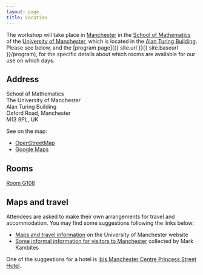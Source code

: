 ```yaml
---
layout: page
title: Location
---
```


The workshop will take place in 
[Manchester](https://en.wikipedia.org/wiki/Manchester)
in the
[School of Mathematics](http://www.maths.manchester.ac.uk/)
of the
[University of Manchester](https://www.manchester.ac.uk/), 
which is located in the
[Alan Turing Building](http://www.maths.manchester.ac.uk/about-us/findus/).
Please see below, and the
[program page]({{ site.url }}{{ site.baseurl }}/program),
for the specific details about which rooms are available
for our use on which days.

<h2>Address</h2>

School of Mathematics<br />
The University of Manchester<br />
Alan Turing Building<br />
Oxford Road, Manchester<br />
M13 9PL, UK

See on the map:
- [OpenStreetMap](https://www.openstreetmap.org/#map=19/53.46810/-2.23154)
- [Google Maps](https://goo.gl/maps/E9CJMxst5KYzdkj67)

<h2>Rooms</h2>

[Room G108](https://www.estates.manchester.ac.uk/services/centralteachingspaces/ourservices/roomcatalogue/?building=7&room=19)

<h2>Maps and travel</h2>

Attendees are asked to make their own arrangements for travel and accommodation.
You may find some suggestions following the links below:

- [Maps and travel information](https://www.manchester.ac.uk/discover/maps/) on the University of Manchester website
- [Some informal information for visitors to Manchester](https://personalpages.manchester.ac.uk/staff/Mark.Kambites/visitors.php) collected by Mark Kambites

One of the suggestions for a hotel is <a href="https://www.accorhotels.com/gb/hotel-3143-ibis-manchester-centre-princess-street-new-ibis-rooms/index.shtml">ibis Manchester Centre Princess Street Hotel</a>.
